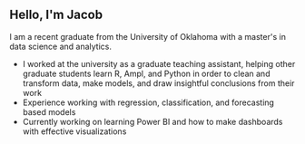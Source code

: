 ## Hello, I'm Jacob

I am a recent graduate from the University of Oklahoma with a master's in data science and analytics. 

- I worked at the university as a graduate teaching assistant, helping other graduate students learn R, Ampl, and Python in order to clean and transform data, make models, and draw insightful conclusions from their work
- Experience working with regression, classification, and forecasting based models
- Currently working on learning Power BI and how to make dashboards with effective visualizations
  

<!--
**JoFlynn22/JoFlynn22** is a ✨ _special_ ✨ repository because its `README.md` (this file) appears on your GitHub profile.

Here are some ideas to get you started:

- 🔭 I’m currently working on ...
- 🌱 I’m currently learning ...
- 👯 I’m looking to collaborate on ...
- 🤔 I’m looking for help with ...
- 💬 Ask me about ...
- 📫 How to reach me: ...
- 😄 Pronouns: ...
- ⚡ Fun fact: ...
-->
